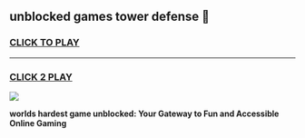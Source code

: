 
## unblocked games tower defense 👋
<h3>
<a href="https://premium.freeplayer.one?title=unblocked_games_tower_defense&ref=13F">CLICK TO PLAY</a></h3>
<hr>

<h3>
<a href="https://premium.freeplayer.one?title=unblocked_games_tower_defense&ref=13F">CLICK 2 PLAY</a>
  
</h3>

<a href="https://premium.freeplayer.one?title=unblocked_games_tower_defense&ref=12F/"><img src="https://clearcache.store/games.png"></a>


**worlds hardest game unblocked: Your Gateway to Fun and Accessible Online Gaming**
